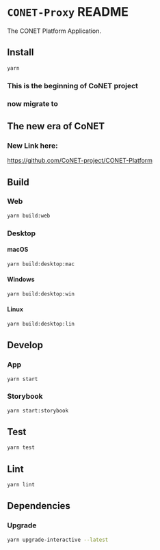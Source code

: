 # `CONET-Proxy` README

The CONET Platform Application.

## Install

```bash
yarn
```

### This is the beginning of CoNET project
### now migrate to
## The new era of CoNET

### New Link here:
https://github.com/CoNET-project/CONET-Platform

## Build

### Web

```bash
yarn build:web
```

### Desktop

#### macOS

```bash
yarn build:desktop:mac
```

#### Windows

```bash
yarn build:desktop:win
```

#### Linux

```bash
yarn build:desktop:lin
```

## Develop

### App

```bash
yarn start
```

### Storybook

```bash
yarn start:storybook
```

## Test

```bash
yarn test
```

## Lint

```bash
yarn lint
```

## Dependencies

### Upgrade

```bash
yarn upgrade-interactive --latest
```
